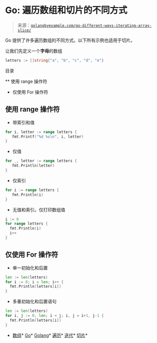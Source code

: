 <!--yml

分类: 未分类

日期: 2024-10-13 06:01:59

-->

# Go: 遍历数组和切片的不同方式

> 来源：[`golangbyexample.com/go-different-ways-iterating-array-slice/`](https://golangbyexample.com/go-different-ways-iterating-array-slice/)

Go 提供了许多遍历数组的不同方式。以下所有示例也适用于切片。

让我们先定义一个**字母**的数组

```go
letters := []string{"a", "b", "c", "d", "e"}
```

目录

**   使用 range 操作符

+   仅使用 For 操作符

## **使用 range 操作符**

+   带索引和值

```go
for i, letter := range letters {
   fmt.Printf("%d %s\n", i, letter)
}
```

+   仅值

```go
for _, letter := range letters {
   fmt.Println(letter)
}
```

+   仅索引

```go
for i := range letters {
   fmt.Println(i)
}
```

+   无值和索引。仅打印数组值

```go
i := 0
for range letters {
  fmt.Println(i)
  i++
}
```

## **仅使用 For 操作符**

+   单一初始化和后置

```go
len := len(letters)
for i := 0; i < len; i++ {
  fmt.Println(letters[i])
}
```

+   多重初始化和后置语句

```go
len := len(letters)
for i, j := 0, len; i < j; i, j = i+1, j-1 {
  fmt.Println(letters[i])
}
```

+   [数组](https://golangbyexample.com/tag/array/)*   [Go](https://golangbyexample.com/tag/go/)*   [Golang](https://golangbyexample.com/tag/golang/)*   [遍历](https://golangbyexample.com/tag/iterating/)*   [迭代](https://golangbyexample.com/tag/iteration/)*   [切片](https://golangbyexample.com/tag/slice/)*
